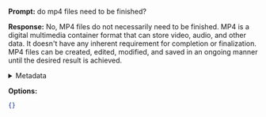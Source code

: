 **Prompt:**
do mp4 files need to be finished?

**Response:**
No, MP4 files do not necessarily need to be finished. MP4 is a digital multimedia container format that can store video, audio, and other data. It doesn't have any inherent requirement for completion or finalization. MP4 files can be created, edited, modified, and saved in an ongoing manner until the desired result is achieved.

<details><summary>Metadata</summary>

- Duration: 2966 ms
- Datetime: 2023-08-06T14:23:35.792842
- Model: gpt-3.5-turbo-0613

</details>

**Options:**
```json
{}
```

